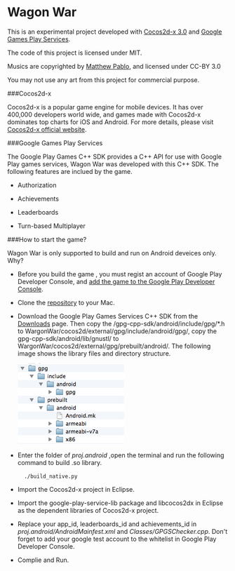 Wagon War
======

This is an experimental project developed with [Cocos2d-x 3.0](http://www.cocos2d-x.org/) and [Google Games Play Services](https://developers.google.com/games/services/).

The code of this project is licensed under MIT.

Musics are copyrighted by [Matthew Pablo](http://www.matthewpablo.com/), and licensed under CC-BY 3.0

You may not use any art from this project for commercial purpose.

###Cocos2d-x

Cocos2d-x is a popular game engine for mobile devices. It has over 400,000 developers world wide, and games made with Cocos2d-x dominates top charts for iOS and Android. For more details, please visit [Cocos2d-x official website](http://www.cocos2d-x.org/).

###Google Games Play Services

The Google Play Games C++ SDK provides a C++ API for use with Google Play games services, Wagon War was developed with this C++ SDK. The following features are inclued by the game.

* Authorization

* Achievements

* Leaderboards

* Turn-based Multiplayer

###How to start the game?

Wagon War is only supported to build and run on Android deveices only.
Why?

* Before you build the game , you must regist an account of Google Play Developer Console, and [add the game to the Google Play Developer Console](https://developers.google.com/games/services/console/enabling#step_2_add_your_game_to_the_dev_console).

* Clone the [repository](https://github.com/chukong/WagonWar.git) to your Mac.

* Download the Google Play Games Services C++ SDK from the [Downloads](https://developers.google.com/games/services/downloads) page. Then copy the /gpg-cpp-sdk/android/include/gpg/*.h to WargonWar/cocos2d/external/gpg/include/android/gpg/, copy the gpg-cpp-sdk/android/lib/gnustl/ to WargonWar/cocos2d/external/gpg/prebuilt/android/. The following image shows the library files and directory structure. 

	![](gpglibrary.png)

* Enter the folder of *proj.android* ,open the terminal and run the following command to build .so library.

		./build_native.py

* Import the Cocos2d-x project in Eclipse.

* Import the google-play-service-lib package and libcocos2dx in Eclipse as the dependent libraries of Cocos2d-x project.

* Replace your app_id, leaderboards_id and achievements_id in *proj.android/AndroidMainfest.xml* and *Classes/GPGSChecker.cpp*. Don't forget to add your google test account to the whitelist in Google Play Developer Console.

* Complie and Run.
